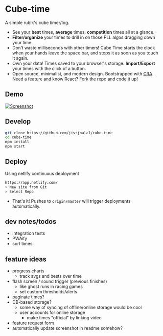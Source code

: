 # Cube-time

A simple rubik's cube timer/log.

- See your **best** times, **average** times, **competition** times all at a glance.
- **Filter/organize** your times to drill in on those PLL algos dragging down your time.
- Don't waste milliseconds with other timers! Cube Time starts the clock when your hands leave the space bar, and stops it as soon as you touch it again.
- Own your data! Times saved to your browser's storage. **Import/Export** your times with the click of a button.
- Open source, minimalist, and modern design. Bootstrapped with [CRA](https://github.com/facebook/create-react-app). Need a feature and know React? Fork the repo and code it up!

## Demo

[![Screenshot](https://jist-screenshotter.herokuapp.com/v1/desktop/https://cube-time.netlify.com/)](https://cube-time.netlify.com/)

## Develop

```bash
git clone https://github.com/jistjoalal/cube-time
cd cube-time
npm install
npm start
```

## Deploy

Using netlify continuous deployment

```bash
https://app.netlify.com/
> New site from Git
> Select Repo
```

- That's it! Pushes to `origin/master` will trigger deployments automatically.

## dev notes/todos

- integration tests
- PWAify
- sort times

## feature ideas

- progress charts
  - track avgs and bests over time
- flash screen / sound trigger (previous finishes)
  - like ghost runs in racing games
  - set custom thresholds/alerts
- paginate times?
- DB-based storage?
  - some way of syncing of offline/online storage would be cool
  - user accounts for online storage
    - make times "official" by linking video
- feature request form
- automatically update screenshot in readme somehow?
